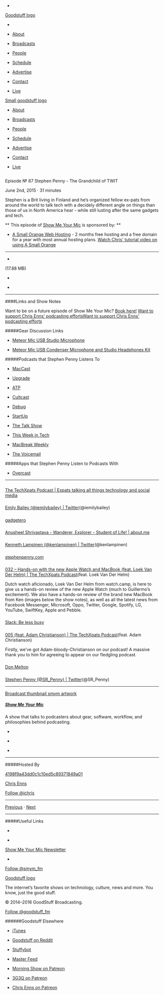 

-
[Goodstuff logo](http://www.goodstuff.fm/)[](/assets/goodstuff_logo-17c1fe6f378352de5d7345f76152130b.svg)

-


-  [About](/about)

-  [Broadcasts](/broadcasts)

-  [People](/people)

-  [Schedule](/schedule)

-  [Advertise](/advertise)

-  [Contact](/contact)

-  [Live](/live)


[Small goodstuff logo](http://www.goodstuff.fm/)[](/assets/small_goodstuff_logo-bf032e72b9ec41494f4d90905f1ad619.svg)


-  [About](/about)

-  [Broadcasts](/broadcasts)

-  [People](/people)

-  [Schedule](/schedule)

-  [Advertise](/advertise)

-  [Contact](/contact)

-  [Live](/live)


##
Episode № 87
Stephen Penny - The Grandchild of TWIT


June 2nd, 2015
&middot;
31
minutes


Stephen is a Brit living in Finland and he&rsquo;s organized fellow ex-pats from around the world to talk tech with a decidely different angle on things than those of us in North America hear - while still lusting after the same gadgets and tech.


**
This episode of
[Show Me Your Mic](/smym)
is sponsored by:
**


-  [A Small Orange Web Hosting](http://asmallorange.7eer.net/c/144877/177701/3107) - 2 months free hosting and a free domain for a year with most annual hosting plans.  [Watch Chris' tutorial video on using A Small Orange](https://www.youtube.com/watch?v=_dQr69-dkbU)


------------------------------


-
[](http://podcasts-1.feedpress.co/10590/smym-87.mp3)(17.88 MB)

-
[](http://twitter.com/intent/tweet?text=Show%20Me%20Your%20Mic%20%E2%84%96%2087%20on%20@goodstuff_fm%20-%20http://goodstuff.fm/smym/87)

-
[](http://www.facebook.com/sharer/sharer.php?u=http://goodstuff.fm/smym/87)


------------------------------


####Links and Show Notes


Want to be on a future episode of Show Me Your Mic?  [Book here!](https://goodstuff.appointlet.com)
[Want to support Chris Enns' podcasting efforts](http://www.patreon.com/ichris)[Want to support Chris Enns' podcasting efforts](https://s3.amazonaws.com/patreon_public_assets/kaGh5_patreon_name_and_message.png)


#####Gear Discussion Links


-  [Meteor Mic USB Studio Microphone](http://www.bhphotovideo.com/c/product/754979-REG/Samson_SAMTR_Meteor_Mic_USB_Studio.html/BI/19457/KBID/11631/kw/SAMTR/DFF/d10-v2-t1-xSAMTR)

-  [Meteor Mic USB Condenser Microphone and Studio Headphones Kit](http://www.bhphotovideo.com/c/product/1011653-REG/samson_meteor_mic_usb_large.html/BI/19457/KBID/11631/kw/SAMTRQ/DFF/d10-v2-t1-xSAMTRQ)


#####Podcasts that Stephen Penny Listens To


-  [MacCast](http://www.maccast.com)

-  [Upgrade](http://www.relay.fm/upgrade)

-  [ATP](http://atp.fm)

-  [Cultcast](http://www.cultofmac.com/cultcast/)

-  [Debug](http://www.imore.com/debug)

-  [StartUp](http://gimletmedia.com/show/startup/)

-  [The Talk Show](http://daringfireball.net/thetalkshow/)

-  [This Week in Tech](http://twit.tv/show/this-week-in-tech)

-  [MacBreak Weekly](http://twit.tv/show/macbreak-weekly)

-  [The Voicemail](https://thevoicemail.wordpress.com)


#####Apps that Stephen Penny Listen to Podcasts With


-  [Overcast](https://geo.itunes.apple.com/ca/app/overcast-podcast-player/id888422857?mt=8&uo=6&at=10l4Ki)


------------------------------


#####
[The TechXpats Podcast | Expats talking all things technology and social media](http://techxpatspodcast.com/)


#####
[Emily Bailey (@iemilybailey) | Twitter](https://twitter.com/iemilybailey)(@iemilybailey)


#####
[gadgetero](http://www.gadgetero.net/)


#####
[Anusheel Shrivastava - Wanderer, Explorer - Student of Life! | about.me](https://about.me/anuanu)


#####
[Kenneth Lampinen (@kenlampinen) | Twitter](https://twitter.com/kenlampinen)(@kenlampinen)


#####
[stephenpenny.com](http://www.stephenpenny.com/)


#####
[032 – Hands-on with the new Apple Watch and MacBook (feat. Loek Van Der Helm) | The TechXpats Podcast](http://techxpatspodcast.com/2015/05/21/techxpats-podcast-show-032-hands-on-with-the-new-apple-watch-and-macbook-feat-loek-van-der-helm/)(feat. Loek Van Der Helm)


Dutch watch aficionado, Loek Van Der Helm from watch.camp, is here to give us a hands-on review of the new Apple Watch (much to Guillermo’s excitement). We also have a hands-on review of the brand new MacBook from Ken (images below the show notes), as well as all the latest news from Facebook Messenger, Microsoft, Oppo, Twitter, Google, Spotify, LG, YouTube, SwiftKey, Apple and Pebble.


#####
[Slack: Be less busy](https://slack.com/)


#####
[005 (feat. Adam Christianson) | The TechXpats Podcast](http://techxpatspodcast.com/2014/10/01/techxpats-podcast-show-005-feat-adam-christianson/)(feat. Adam Christianson)


Firstly, we’ve got Adam-bloody-Christianson on our podcast! A massive thank you to him for agreeing to appear on our fledgling podcast.


#####
[Don Melton](http://donmelton.com/)


#####
[Stephen Penny (@SR_Penny) | Twitter](https://twitter.com/sr_penny)(@SR_Penny)


------------------------------


[Broadcast thumbnail smym artwork](/smym)[](https://goodstuffs3.s3.amazonaws.com/uploads/broadcast/image/18/broadcast_thumbnail_smym_artwork.png)

##### [Show Me Your Mic](/smym)


A show that talks to podcasters about gear, software, workflow, and philosophies behind podcasting.

-
[](https://geo.itunes.apple.com/ca/podcast/show-me-your-mic/id602836998?mt=2&at=10l4Ki)

-
[](http://feeds.goodstuff.fm/smym)

-
[](mailto:chris+smym@goodstuff.fm?cc=sponsorship%40goodstuff.fm&subject=%5BGoodStuff%20FM%5D%20Sponsorship%20Inquiry%20for%20Show%20Me%20Your%20Mic)


------------------------------


#####Hosted By


[4198f9a43dd0c1c10ed5c89371849a01](/people/chris-enns)[](http://gravatar.com/avatar/4198f9a43dd0c1c10ed5c89371849a01.png?s=300&r=pg)

[Chris Enns](/people/chris-enns)


[Follow @ichris](https://twitter.com/ichris)


------------------------------


[Previous](/smym/86)
&middot;
[Next](/smym/88)


------------------------------


#####Useful Links

-
[](mailto:chris+smym@goodstuff.fm?subject=%5BGoodstuff%20FM%5D%20Feedback%20for%20Show%20Me%20Your%20Mic)

-
[Show Me Your Mic Newsletter](http://www.goodstuff.fm/smym/newsletter)


-
[Follow @smym_fm](https://twitter.com/smym_fm)


[Goodstuff logo](http://www.goodstuff.fm/)[](/assets/goodstuff_logo-17c1fe6f378352de5d7345f76152130b.svg)


The internet’s favorite shows on technology, culture, news and more. You know, just the good stuff.


&copy; 2014&ndash;2016 GoodStuff Broadcasting.

[Follow @goodstuff_fm](https://twitter.com/goodstufffm)


######Goodstuff Elsewhere

-  [iTunes](https://itunes.apple.com/us/artist/goodstuff-fm/id843385597?mt=2)

-  [Goodstuff on Reddit](https://www.reddit.com/r/Goodstuff_fm/)

-  [Stuffybot](http://stuffybot.goodstuff.fm)

-  [Master Feed](/master/feed)

-  [Morning Show on Patreon](https://www.patreon.com/morningshow)

-  [3G3Q on Patreon](https://www.patreon.com/3g3q)

-  [Chris Enns on Patreon](https://www.patreon.com/ichris)
